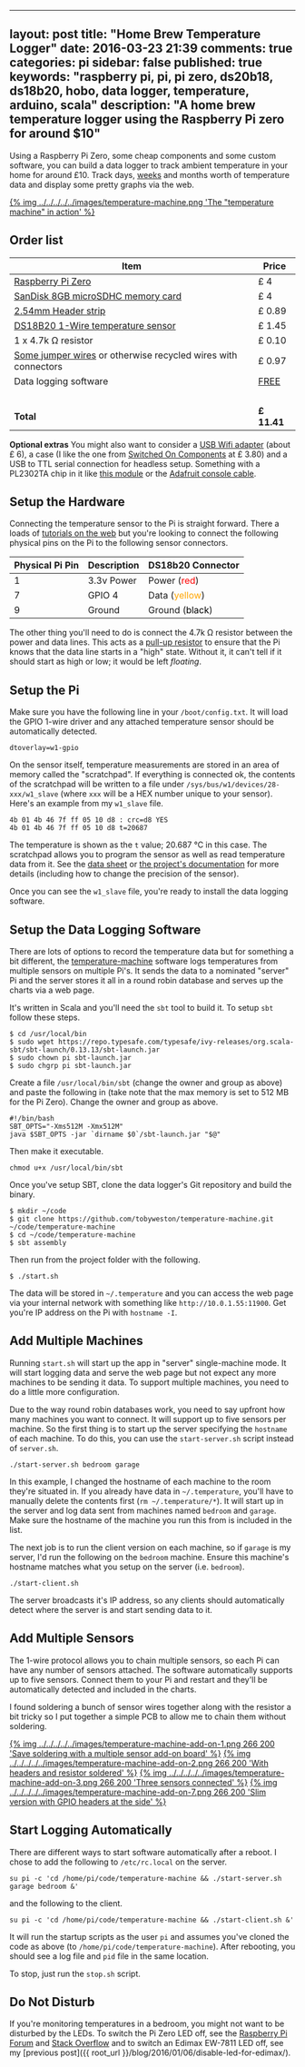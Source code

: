 
---
layout: post
title: "Home Brew Temperature Logger"
date: 2016-03-23 21:39
comments: true
categories: pi
sidebar: false
published: true
keywords: "raspberry pi, pi, pi zero, ds20b18, ds18b20, hobo, data logger, temperature, arduino, scala"
description: "A home brew temperature logger using the Raspberry Pi zero for around $10"
---

Using a Raspberry Pi Zero, some cheap components and some custom software, you can build a data logger to track ambient temperature in your home for around £10. Track days, [weeks](../../../../../images/temperature-30-days.png) and months worth of temperature data and display some pretty graphs via the web.

[{% img ../../../../../images/temperature-machine.png 'The "temperature machine" in action' %}](../../../../../images/temperature-machine.png)

<!-- more -->

## Order list

| Item | Price |
|------|-------|
| [Raspberry Pi Zero](https://shop.pimoroni.com/products/raspberry-pi-zero) | £ 4
| [SanDisk 8GB microSDHC memory card](http://amzn.to/1T6zIc9) | £ 4
| [2.54mm Header strip](http://amzn.to/1pIKZ7m)  | £ 0.89
| [DS18B20 1-Wire temperature sensor](http://amzn.to/1RhmOHc)    | £ 1.45
| 1 x 4.7k Ω resistor | £ 0.10
| [Some jumper wires](http://amzn.to/1Rlrbj9) or otherwise recycled wires with connectors |    £ 0.97
| Data logging software | <span style="color:green;">[FREE](https://github.com/tobyweston/temperature-machine)</span>
| | &nbsp;
| **Total** | **£ 11.41**


**Optional extras** You might also want to consider a [USB Wifi adapter](http://amzn.to/1RhmTKQ) (about £ 6), a case (I like the one from [Switched On Components](https://socomponents.co.uk/shop/black-laser-cut-acrylic-raspberry-pi-zero-case-v2/) at £ 3.80) and a USB to TTL serial connection for headless setup. Something with a PL2302TA chip in it like [this module](http://amzn.to/1ZtRWoA) or the [Adafruit console cable](https://www.adafruit.com/product/954).


## Setup the Hardware

Connecting the temperature sensor to the Pi is straight forward. There a loads of [tutorials on the web](https://www.google.co.uk/search?btnG=1&pws=0&q=pi+ds18b20+tutorial) but you're looking to connect the following physical pins on the Pi to the following sensor connectors.

Physical Pi Pin | Description | DS18b20 Connector
----------------|-------------|--------
1 | 3.3v Power  | Power (<span style="color:red;">red</span>)
7 | GPIO 4      | Data (<span style="color:orange;">yellow</span>)
9 | Ground      | Ground (<span style="color:black;">black</span>)

The other thing you'll need to do is connect the 4.7k Ω resistor between the power and data lines. This acts as a [pull-up resistor](https://learn.sparkfun.com/tutorials/pull-up-resistors) to ensure that the Pi knows that the data line starts in a "high" state. Without it, it can't tell if it should start as high or low; it would be left _floating_.


## Setup the Pi

Make sure you have the following line in your `/boot/config.txt`. It will load the GPIO 1-wire driver and any attached temperature sensor should be automatically detected.

    dtoverlay=w1-gpio

On the sensor itself, temperature measurements are stored in an area of memory called the "scratchpad". If everything is connected ok, the contents of the scratchpad will be written to a file under `/sys/bus/w1/devices/28-xxx/w1_slave` (where `xxx` will be a HEX number unique to your sensor). Here's an example from my `w1_slave` file.

    4b 01 4b 46 7f ff 05 10 d8 : crc=d8 YES
    4b 01 4b 46 7f ff 05 10 d8 t=20687

The temperature is shown as the `t` value; 20.687 °C in this case. The scratchpad allows you to program the sensor as well as read temperature data from it. See the [data sheet](https://www.adafruit.com/datasheets/DS18B20.pdf) or [the project's documentation](http://temperature-machine.com/docs/ds18b20_sensor.html) for more details (including how to change the precision of the sensor).

Once you can see the `w1_slave` file, you're ready to install the data logging software.


## Setup the Data Logging Software

There are lots of options to record the temperature data but for something a bit different, the [temperature-machine](https://github.com/tobyweston/temperature-machine) software logs temperatures from multiple sensors on multiple Pi's. It sends the data to a nominated "server" Pi and the server stores it all in a round robin database and serves up the charts via a web page.

It's written in Scala and you'll need the `sbt` tool to build it. To setup `sbt` follow these steps.

    $ cd /usr/local/bin
    $ sudo wget https://repo.typesafe.com/typesafe/ivy-releases/org.scala-sbt/sbt-launch/0.13.13/sbt-launch.jar
    $ sudo chown pi sbt-launch.jar
    $ sudo chgrp pi sbt-launch.jar

Create a file `/usr/local/bin/sbt` (change the owner and group as above) and paste the following in (take note that the max memory is set to 512 MB for the Pi Zero). Change the owner and group as above.

    #!/bin/bash
    SBT_OPTS="-Xms512M -Xmx512M"
    java $SBT_OPTS -jar `dirname $0`/sbt-launch.jar "$@"

Then make it executable.

    chmod u+x /usr/local/bin/sbt


Once you've setup SBT, clone the data logger's Git repository and build the binary.


    $ mkdir ~/code
    $ git clone https://github.com/tobyweston/temperature-machine.git ~/code/temperature-machine
    $ cd ~/code/temperature-machine
    $ sbt assembly

Then run from the project folder with the following.

    $ ./start.sh


The data will be stored in `~/.temperature` and you can access the web page via your internal network with something like `http://10.0.1.55:11900`. Get you're IP address on the Pi with `hostname -I`.


## Add Multiple Machines

Running `start.sh` will start up the app in "server" single-machine mode. It will start logging data and serve the web page but not expect any more machines to be sending it data. To support multiple machines, you need to do a little more configuration.

Due to the way round robin databases work, you need to say upfront how many machines you want to connect. It will support up to five sensors per machine. So the first thing is to start up the server specifying the `hostname` of each machine. To do this, you can use the `start-server.sh` script instead of `server.sh`.

    ./start-server.sh bedroom garage


In this example, I changed the hostname of each machine to the room they're situated in. If you already have data in `~/.temperature`, you'll have to manually delete the contents first (`rm ~/.temperature/*`). It will start up in the server and log data sent from machines named `bedroom` and `garage`. Make sure the hostname of the machine you run this from is included in the list.

The next job is to run the client version on each machine, so if `garage` is my server, I'd run the following on the `bedroom` machine. Ensure this machine's hostname matches what you setup on the server (i.e. `bedroom`).

    ./start-client.sh


The server broadcasts it's IP address, so any clients should automatically detect where the server is and start sending data to it.


## Add Multiple Sensors

The 1-wire protocol allows you to chain multiple sensors, so each Pi can have any number of sensors attached. The software automatically supports up to five sensors. Connect them to your Pi and restart and they'll be automatically detected and included in the charts.


I found soldering a bunch of sensor wires together along with the resistor a bit tricky so I put together a simple PCB to allow me to chain them without soldering.

[{% img ../../../../../images/temperature-machine-add-on-1.png 266 200 'Save soldering with a multiple sensor add-on board' %}](../../../../../images/temperature-machine-add-on-1.png) [{% img ../../../../../images/temperature-machine-add-on-2.png 266 200 'With headers and resistor soldered' %}](../../../../../images/temperature-machine-add-on-2.png) [{% img ../../../../../images/temperature-machine-add-on-3.png 266 200 'Three sensors connected' %}](../../../../../images/temperature-machine-add-on-3.png) [{% img ../../../../../images/temperature-machine-add-on-7.png 266 200 'Slim version with GPIO headers at the side' %}](../../../../../images/temperature-machine-add-on-7.png)



## Start Logging Automatically

There are different ways to start software automatically after a reboot. I chose to add the following to `/etc/rc.local` on the server.

    su pi -c 'cd /home/pi/code/temperature-machine && ./start-server.sh garage bedroom &'

and the following to the client.

    su pi -c 'cd /home/pi/code/temperature-machine && ./start-client.sh &'


It will run the startup scripts as the user `pi` and assumes you've cloned the code as above (to `/home/pi/code/temperature-machine`). After rebooting, you should see a log file and `pid` file in the same location.

To stop, just run the `stop.sh` script.


## Do Not Disturb

If you're monitoring temperatures in a bedroom, you might not want to be disturbed by the LEDs. To switch the Pi Zero LED off, see the [Raspberry Pi Forum](https://www.raspberrypi.org/forums/viewtopic.php?f=29&t=127336) and [Stack Overflow](http://raspberrypi.stackexchange.com/questions/40559/disable-leds-pi-zero?noredirect=1#comment57599_40559) and to switch an Edimax EW-7811 LED off, see my [previous post]({{ root_url }}/blog/2016/01/06/disable-led-for-edimax/).
